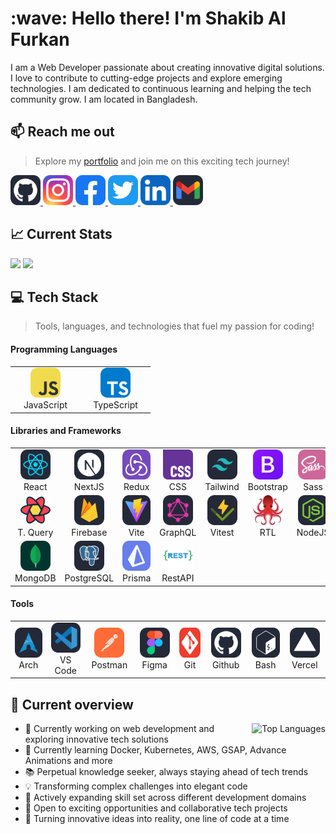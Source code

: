 <h1 align="left">:wave: Hello there! I'm Shakib Al Furkan</h1>

<!-- there will be a banner  -->

I am a Web Developer passionate about creating innovative digital solutions. I
love to contribute to cutting-edge projects and explore emerging technologies. I
am dedicated to continuous learning and helping the tech community grow. I am
located in Bangladesh.

## 📫 Reach me out

 <!-- icons from :
 https://github.com/tandpfun/skill-icons?tab=readme-ov-file#icons-list
  -->

> Explore my [portfolio](demo) and join me on this exciting tech journey!

<p align="left">
  <a href="https://github.com/shakibalfurkan" target="_blank">
    <img height="48" src="./images/icons/social/github.svg" alt="GitHub" />
  </a>
  <a href="https://www.instagram.com/shakibalfurkan" target="_blank">
    <img height="48" src="./images/icons/social/instagram.svg" alt="Instagram"/>
  </a>
  <a href="https://www.facebook.com/shakibalfurkan" target="_blank">
    <img height="48" src="./images/icons/social/facebook.svg" alt="Facebook"/>
  </a>
  <a href="https://x.com/shakibalfurkan" target="_blank">
    <img height="48" src="./images/icons/social/twitter.svg" alt="Twitter" />
  </a>
  <a href="https://www.linkedin.com/shakibalfurkan" target="_blank">
    <img height="48" src="./images/icons/social/linkedIn.svg" alt="LinkedIn" />
  </a>
  <a href="mailto:shakibalfurkan@gmail.com" target="_blank">
    <img height="48" src="./images/icons/social/gmail.svg" alt="Gmail"/>
  </a>
</p>

## 📈 Current Stats

<p>
  <img width="46.6%" src="https://github-readme-streak-stats.herokuapp.com?user=shakibalfurkan&theme=react&hide_border=true&background=0D1117&stroke=0D1117&fire=FF1CF7&sideLabels=00F0FF&currStreakNum=FF1CF7&ring=FF1CF7&currStreakLabel=FF1CF7&sideNums=00F0FF" />
  <img width="44%" src="https://github-readme-stats.vercel.app/api?username=shakibalfurkan&show_icons=true&theme=radical&hide_border=true&bg_color=0D1117&title_color=FF1CF7&icon_color=00F0FF&&text_color=FFF" />
</p>

## 💻 Tech Stack

> Tools, languages, and technologies that fuel my passion for coding!

#### Programming Languages

<table>
  <tr>
    <td align="center" width="98">
        <img src="./images/icons/skill/JavaScript.svg" width="48" height="48" alt="JavaScript" />
      <br>JavaScript
    </td>
    <td align="center" width="98">
        <img src="./images/icons/skill/TypeScript.svg" width="48" height="48" alt="TypeScript" />
      <br>TypeScript
    </td>
  </tr>
</table>

#### Libraries and Frameworks

<table>
  <tr>
    <td align="center" width="98">
        <img src="./images/icons/skill/React.svg" width="48" height="48" alt="React" />
      <br>React
    </td>
    <td align="center" width="98">
        <img src="./images/icons/skill/NextJS.svg" width="48" height="48" alt="NextJS" />
      <br>NextJS
    </td>
    <td align="center" width="98">
        <img src="./images/icons/skill/Redux.svg" width="48" height="48" alt="Redux" />
      <br>Redux
    </td>
    <td align="center" width="98">
        <img src="./images/icons/skill/CSS.svg" width="48" height="48" alt="CSS" />
      <br>CSS
    </td>
    <td align="center" width="98">
        <img src="./images/icons/skill/TailwindCSS.svg" width="48" height="48" alt="TailwindCSS" />
      <br>Tailwind
    </td>
    <td align="center" width="98">
        <img src="./images/icons/skill/Bootstrap.svg" width="48" height="48" alt="Bootstrap" />
      <br>Bootstrap
    </td>
    <td align="center" width="98">
        <img src="./images/icons/skill/Sass.svg" width="48" height="48" alt="Sass" />
      <br>Sass
    </td>
    <td align="center" width="98">
        <img src="./images/icons/skill/HTML.svg" width="48" height="48" alt="HTML" />
      <br>HTML
    </td>
  </tr>

  <tr>
    <td align="center" width="98">
        <img src="./images/icons/skill/tanstack-query.svg" width="48" height="48" alt="tanstack-query" />
      <br>T. Query
    </td>
    <td align="center" width="98">
        <img src="./images/icons/skill/Firebase.svg" width="48" height="48" alt="Firebase" />
      <br>Firebase
    </td>
    <td align="center" width="98">
        <img src="./images/icons/skill/Vite.svg" width="48" height="48" alt="Vite" />
      <br>Vite
    </td>
    <td align="center" width="98">
        <img src="./images/icons/skill/GraphQL.svg" width="48" height="48" alt="GraphQL" />
      <br>GraphQL
    </td>
    <td align="center" width="98">
        <img src="./images/icons/skill/Vitest.svg" width="48" height="48" alt="Vitest" />
      <br>Vitest
    </td>
    <td align="center" width="98">
        <img src="./images/icons/skill/react-testing-library.svg" width="48" height="48" alt="react-testing-library" />
      <br>RTL
    </td>
    <td align="center" width="98">
        <img src="./images/icons/skill/NodeJS.svg" width="48" height="48" alt="NodeJS" />
      <br>NodeJS
    </td>
    <td align="center" width="98">
        <img src="./images/icons/skill/ExpressJS.svg" width="48" height="48" alt="ExpressJS" />
      <br>ExpressJS
    </td>
  </tr>

  <tr>    
    <td align="center" width="98">
        <img src="./images/icons/skill/MongoDB.svg" width="48" height="48" alt="MongoDB" />
      <br>MongoDB
    </td>
    <td align="center" width="98">
        <img src="./images/icons/skill/PostgreSQL.svg" width="48" height="48" alt="PostgreSQL" />
      <br>PostgreSQL
    </td>
    <td align="center" width="98">
        <img src="./images/icons/skill/Prisma.svg" width="48" height="48" alt="Prisma" />
      <br>Prisma
    </td>
    <td align="center" width="98">
        <img src="./images/icons/skill/restapi.svg" width="48" height="48" alt="restapi" />
      <br>RestAPI
    </td>
  </tr>
</table>

#### Tools

<table>
  <tr>
   <td align="center" width="98">
        <img src="./images/icons/skill/Arch.svg" width="48" height="48" alt="Arch" />
      <br>Arch
    </td>
   <td align="center" width="98">
        <img src="./images/icons/skill/VSCode.svg" width="48" height="48" alt="VSCode" />
      <br>VS Code
    </td>
   <td align="center" width="98">
        <img src="./images/icons/skill/Postman.svg" width="48" height="48" alt="Postman" />
      <br>Postman
    </td>
   <td align="center" width="98">
        <img src="./images/icons/skill/Figma.svg" width="48" height="48" alt="Figma" />
      <br>Figma
    </td>      
   <td align="center" width="98">
        <img src="./images/icons/skill/Git.svg" width="48" height="48" alt="Git" />
      <br>Git
    </td>   
   <td align="center" width="98">
        <img src="./images/icons/skill/github.svg" width="48" height="48" alt="github" />
      <br>Github
    </td>   
    <td align="center" width="98">
        <img src="./images/icons/skill/Bash.svg" width="48" height="48" alt="Bash" />
      <br>Bash
    </td>
    <td align="center" width="98">
        <img src="./images/icons/skill/Vercel.svg" width="48" height="48" alt="Vercel" />
      <br>Vercel
    </td>
  </tr>
</table>

## 👀 Current overview

  <img src="https://github-readme-stats.vercel.app/api/top-langs/?username=shakibalfurkan&stats_format=bytes&theme=radical&hide_border=true&bg_color=0D1117&title_color=FF1CF7&text_color=FFF" alt="Top Languages" align="right" />

- 👋 Currently working on web development and exploring innovative tech
  solutions
- 🌱 Currently learning Docker, Kubernetes, AWS, GSAP, Advance Animations and
  more
- 📚 Perpetual knowledge seeker, always staying ahead of tech trends
- 💡 Transforming complex challenges into elegant code
- 🚀 Actively expanding skill set across different development domains
- 🤝 Open to exciting opportunities and collaborative tech projects
- 🌟 Turning innovative ideas into reality, one line of code at a time
